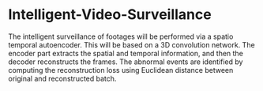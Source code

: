 # Intelligent-Video-Surveillance
The intelligent surveillance of footages will be performed via a spatio temporal autoencoder. This will be based on a 3D convolution network. The encoder part extracts the spatial and temporal information, and then the decoder reconstructs the frames. The abnormal events are identified by computing the reconstruction loss using Euclidean distance between original and reconstructed batch.
